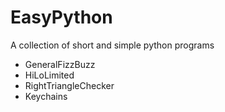 # EasyPython
A collection of short and simple python programs

* GeneralFizzBuzz
* HiLoLimited
* RightTriangleChecker
* Keychains
